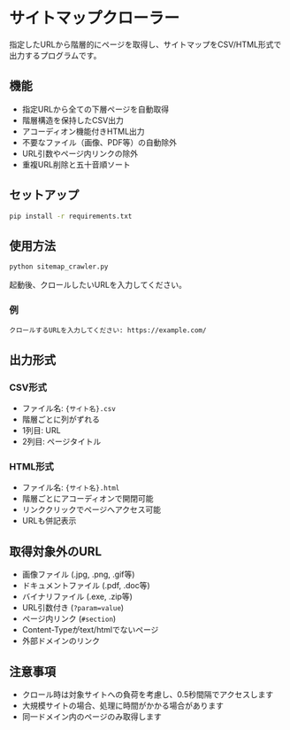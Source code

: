 # サイトマップクローラー

指定したURLから階層的にページを取得し、サイトマップをCSV/HTML形式で出力するプログラムです。

## 機能

- 指定URLから全ての下層ページを自動取得
- 階層構造を保持したCSV出力
- アコーディオン機能付きHTML出力
- 不要なファイル（画像、PDF等）の自動除外
- URL引数やページ内リンクの除外
- 重複URL削除と五十音順ソート

## セットアップ

```bash
pip install -r requirements.txt
```

## 使用方法

```bash
python sitemap_crawler.py
```

起動後、クロールしたいURLを入力してください。

### 例

```
クロールするURLを入力してください: https://example.com/
```

## 出力形式

### CSV形式
- ファイル名: `{サイト名}.csv`
- 階層ごとに列がずれる
- 1列目: URL
- 2列目: ページタイトル

### HTML形式
- ファイル名: `{サイト名}.html`
- 階層ごとにアコーディオンで開閉可能
- リンククリックでページへアクセス可能
- URLも併記表示

## 取得対象外のURL

- 画像ファイル (.jpg, .png, .gif等)
- ドキュメントファイル (.pdf, .doc等)
- バイナリファイル (.exe, .zip等)
- URL引数付き (`?param=value`)
- ページ内リンク (`#section`)
- Content-Typeがtext/htmlでないページ
- 外部ドメインのリンク

## 注意事項

- クロール時は対象サイトへの負荷を考慮し、0.5秒間隔でアクセスします
- 大規模サイトの場合、処理に時間がかかる場合があります
- 同一ドメイン内のページのみ取得します
